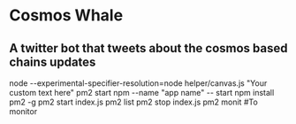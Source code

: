 # Cosmos Whale
## A twitter bot that tweets about the cosmos based chains updates


node --experimental-specifier-resolution=node helper/canvas.js "Your custom text here"
pm2 start npm --name "app name" -- start
npm install pm2 -g
pm2 start index.js
pm2 list
pm2 stop index.js
pm2 monit #To monitor
